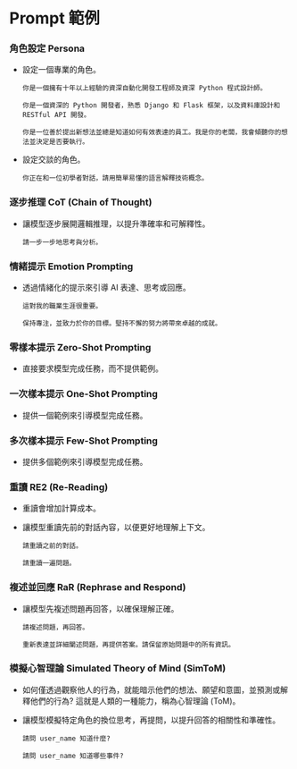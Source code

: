 
# Prompt 範例


### 角色設定 Persona

- 設定一個專業的角色。
    ```
    你是一個擁有十年以上經驗的資深自動化開發工程師及資深 Python 程式設計師。
    ```
    ```
    你是一個資深的 Python 開發者，熟悉 Django 和 Flask 框架，以及資料庫設計和 RESTful API 開發。
    ```
    ```
    你是一位善於提出新想法並總是知道如何有效表達的員工。我是你的老闆，我會傾聽你的想法並決定是否要執行。
    ```

- 設定交談的角色。
    ```
    你正在和一位初學者對話，請用簡單易懂的語言解釋技術概念。
    ```

### 逐步推理 CoT (Chain of Thought)

- 讓模型逐步展開邏輯推理，以提升準確率和可解釋性。
    ```
    請一步一步地思考與分析。
    ```

### 情緒提示 Emotion Prompting

- 透過情緒化的提示來引導 AI 表達、思考或回應。
    ```
    這對我的職業生涯很重要。
    ```
    ```
    保持專注，並致力於你的目標。堅持不懈的努力將帶來卓越的成就。
    ```

### 零樣本提示 Zero-Shot Prompting

- 直接要求模型完成任務，而不提供範例。

### 一次樣本提示 One-Shot Prompting

- 提供一個範例來引導模型完成任務。

### 多次樣本提示 Few-Shot Prompting

- 提供多個範例來引導模型完成任務。

### 重讀 RE2 (Re-Reading)

- 重讀會增加計算成本。

- 讓模型重讀先前的對話內容，以便更好地理解上下文。
    ```
    請重讀之前的對話。
    ```
    ```
    請重讀一遍問題。
    ```

### 複述並回應 RaR (Rephrase and Respond)

- 讓模型先複述問題再回答，以確保理解正確。
    ```
    請複述問題，再回答。
    ```
    ```
    重新表達並詳細闡述問題，再提供答案。請保留原始問題中的所有資訊。
    ```

### 模擬心智理論 Simulated Theory of Mind (SimToM)

- 如何僅透過觀察他人的行為，就能暗示他們的想法、願望和意圖，並預測或解釋他們的行為? 這就是人類的一種能力，稱為心智理論 (ToM)。

- 讓模型模擬特定角色的換位思考，再提問，以提升回答的相關性和準確性。
    ```
    請問 user_name 知道什麼?
    ```
    ```
    請問 user_name 知道哪些事件?
    ```
